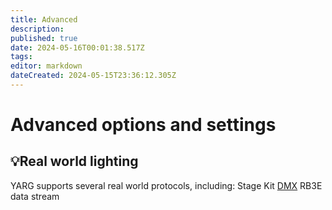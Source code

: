 ```yaml
---
title: Advanced
description: 
published: true
date: 2024-05-16T00:01:38.517Z
tags: 
editor: markdown
dateCreated: 2024-05-15T23:36:12.305Z
---
```


# Advanced options and settings
## 💡Real world lighting
YARG supports several real world protocols, including:
Stage Kit
[DMX](/DMX)
RB3E data stream